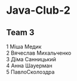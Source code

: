 # Java-Club-2
## Team 3

1 Міша Медик <br>
2 Вячеслав Михальченко <br>
3 Діма Санницький <br>
4 Анна Шауерман <br>
5 ПавлоСколоздра
